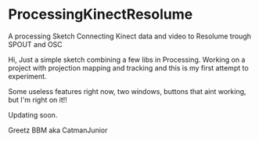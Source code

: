 # ProcessingKinectResolume
A processing Sketch Connecting Kinect data and video to Resolume trough SPOUT and OSC


Hi,
Just a simple sketch combining a few libs in Processing. Working on a project with projection mapping and tracking and this is
my first attempt to experiment.

Some useless features right now, two windows, buttons that aint working, but I'm right on it!!


Updating soon.


Greetz BBM aka CatmanJunior
